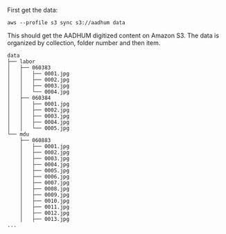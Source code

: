 
First get the data:

```
aws --profile s3 sync s3://aadhum data
```

This should get the AADHUM digitized content on Amazon S3. The data is organized by collection, folder number and then item.

```
data
├── labor
│   ├── 060383
│   │   ├── 0001.jpg
│   │   ├── 0002.jpg
│   │   ├── 0003.jpg
│   │   └── 0004.jpg
│   ├── 060384
│   │   ├── 0001.jpg
│   │   ├── 0002.jpg
│   │   ├── 0003.jpg
│   │   ├── 0004.jpg
│   │   └── 0005.jpg
└── mdu
    ├── 060883
    │   ├── 0001.jpg
    │   ├── 0002.jpg
    │   ├── 0003.jpg
    │   ├── 0004.jpg
    │   ├── 0005.jpg
    │   ├── 0006.jpg
    │   ├── 0007.jpg
    │   ├── 0008.jpg
    │   ├── 0009.jpg
    │   ├── 0010.jpg
    │   ├── 0011.jpg
    │   ├── 0012.jpg
    │   ├── 0013.jpg
...
```
